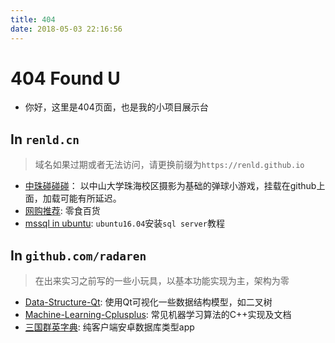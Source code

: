 ```yaml
---
title: 404
date: 2018-05-03 22:16:56
---
```

# 404 Found U

- 你好，这里是404页面，也是我的小项目展示台

## In `renld.cn`
> 域名如果过期或者无法访问，请更换前缀为`https://renld.github.io`

- [中珠碰碰碰](http://renld.cn/ZZPPP/index.html)： 以中山大学珠海校区摄影为基础的弹球小游戏，挂载在github上面，加载可能有所延迟。
- [网购推荐](http://renld.cn/2016/11/06/yummy/): 零食百货
- [mssql in ubuntu](http://renld.cn/mssql#slide1): `ubuntu16.04`安装`sql server`教程

## In `github.com/radaren`
> 在出来实习之前写的一些小玩具，以基本功能实现为主，架构为零

- [Data-Structure-Qt](https://github.com/radaren/Data-Structure-Qt): 使用Qt可视化一些数据结构模型，如二叉树
- [Machine-Learning-Cplusplus](https://github.com/radaren/Machine-Learning-Cplusplus): 常见机器学习算法的C++实现及文档
- [三国群英字典](https://github.com/radaren/herodict): 纯客户端安卓数据库类型app
